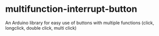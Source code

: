 # multifunction-interrupt-button
An Arduino library for easy use of buttons with multiple functions (click, longclick, double click, multi click)
